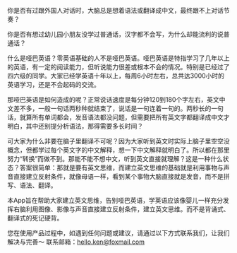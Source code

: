 你是否有过跟外国人对话时，大脑总是想着语法或翻译成中文，最终跟不上对话节奏？

你是否有想过幼儿园小朋友没学过普通话，汉字都不会写，为什么却能流利的说普通话？

什么是哑巴英语？零英语基础的人不是哑巴英语。哑巴英语是特指学习了几年以上的英语，有一定的阅读能力，但听说能力很差或根本不会的情况。特别是已经过了四六级的同学。大家已经学英语十年以上，每周6小时左右，总共达3000小时的英语学习，还是不会起码的交流。

那哑巴英语是如何造成的呢？正常说话速度是每分钟120到180个字左右，英文中文差不多，一般一句话两秒种就结束了，说话是一句连着一句的。两秒长的一句话，就算所有单词都会，发音语法都没问题，但需要把所有英文字都翻译成中文才明白，其中还别提分析语法，那得需要多长时间？

可大家为什么非要在脑子里翻译不可呢？因为大家听到英文时实际上脑子里空空没概念，但都学过每个英文字的中文解释，想一下中文解释就明白了。所以都在那里努力“转换”而做不到。那能不能不想中文，听到英文直接就理解？这是一种什么状态？答案很简单：那就是要有英文思维，而建立英文思维的基础就是利用事物与声音直接建立反射条件，就像母语一样，看到某个事物大脑直接就是发音，而不是拼写、语法、翻译。

本App旨在帮助大家建立英文思维，告别哑巴英语，学英语应该像婴儿一样充分发挥右脑利用图像、影像与声音直接建立反射条件，建立英文思维。而不是背诵式、翻译式的死记硬背。

您在使用产品过程中，如遇到任何问题或建议，请通过以下方式联系我们，让我们解决与完善～
联系邮箱：hello.ken@foxmail.com


